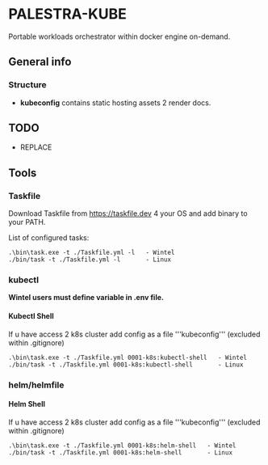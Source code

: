 # PALESTRA-KUBE

Portable workloads orchestrator within docker engine on-demand.

## General info

### Structure

- **kubeconfig** contains static hosting assets 2 render docs.

## TODO

- REPLACE

## Tools

### Taskfile 

Download Taskfile from <https://taskfile.dev> 4 your OS and add binary to your PATH.

List of configured tasks:

```shell
.\bin\task.exe -t ./Taskfile.yml -l   - Wintel
./bin/task -t ./Taskfile.yml -l       - Linux
```

### kubectl

**Wintel users must define variable in .env file.**


#### Kubectl Shell

If u have access 2 k8s cluster add config as a file '''kubeconfig''' (excluded within .gitignore)

```shell
.\bin\task.exe -t ./Taskfile.yml 0001-k8s:kubectl-shell   - Wintel
./bin/task -t ./Taskfile.yml 0001-k8s:kubectl-shell       - Linux
```

### helm/helmfile

#### Helm Shell

If u have access 2 k8s cluster add config as a file '''kubeconfig''' (excluded within .gitignore)

```shell
.\bin\task.exe -t ./Taskfile.yml 0001-k8s:helm-shell   - Wintel
./bin/task -t ./Taskfile.yml 0001-k8s:helm-shell       - Linux
```
